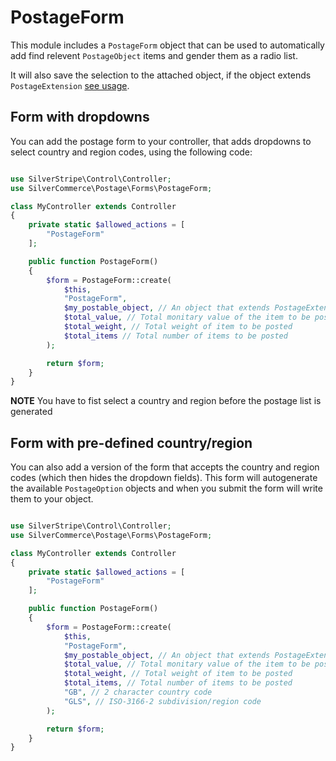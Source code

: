 # PostageForm

This module includes a `PostageForm` object that can be used to automatically
add find relevent `PostageObject` items and gender them as a radio list.

It will also save the selection to the attached object, if the object extends
`PostageExtension` [see usage](usage.md).

## Form with dropdowns

You can add the postage form to your controller, that adds dropdowns to select
country and region codes, using the following code:

```php

use SilverStripe\Control\Controller;
use SilverCommerce\Postage\Forms\PostageForm;

class MyController extends Controller
{
    private static $allowed_actions = [
        "PostageForm"
    ];

    public function PostageForm()
    {
        $form = PostageForm::create(
            $this,
            "PostageForm",
            $my_postable_object, // An object that extends PostageExtension
            $total_value, // Total monitary value of the item to be posted
            $total_weight, // Total weight of item to be posted
            $total_items // Total number of items to be posted 
        );

        return $form;
    }
}
```

**NOTE** You have to fist select a country and region before the postage list
is generated

## Form with pre-defined country/region

You can also add a version of the form that accepts the country and region
codes (which then hides the dropdown fields). This form will autogenerate
the available `PostageOption` objects and when you submit the form will
write them to your object.

```php

use SilverStripe\Control\Controller;
use SilverCommerce\Postage\Forms\PostageForm;

class MyController extends Controller
{
    private static $allowed_actions = [
        "PostageForm"
    ];

    public function PostageForm()
    {
        $form = PostageForm::create(
            $this,
            "PostageForm",
            $my_postable_object, // An object that extends PostageExtension
            $total_value, // Total monitary value of the item to be posted
            $total_weight, // Total weight of item to be posted
            $total_items, // Total number of items to be posted
            "GB", // 2 character country code
            "GLS", // ISO-3166-2 subdivision/region code
        );

        return $form;
    }
}
```